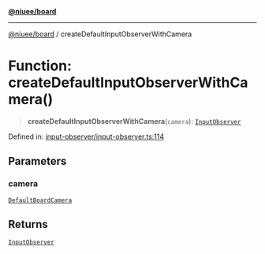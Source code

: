 [**@niuee/board**](../README.md)

***

[@niuee/board](../globals.md) / createDefaultInputObserverWithCamera

# Function: createDefaultInputObserverWithCamera()

> **createDefaultInputObserverWithCamera**(`camera`): [`InputObserver`](../classes/InputObserver.md)

Defined in: [input-observer/input-observer.ts:114](https://github.com/niuee/board/blob/cc09a87e934160adef876c4e11d51fd97e78653d/src/input-observer/input-observer.ts#L114)

## Parameters

### camera

[`DefaultBoardCamera`](../classes/DefaultBoardCamera.md)

## Returns

[`InputObserver`](../classes/InputObserver.md)
